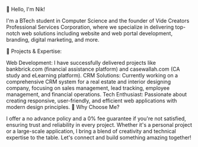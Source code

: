 👋 Hello, I'm Nik!

I'm a BTech student in Computer Science and the founder of Vide Creators Professional Services Corporation, where we specialize in delivering top-notch web solutions including website and web portal development, branding, digital marketing, and more.

🚀 Projects & Expertise:

Web Development: I have successfully delivered projects like bankbrick.com (financial assistance platform) and casewallah.com (CA study and eLearning platform).
CRM Solutions: Currently working on a comprehensive CRM system for a real estate and interior designing company, focusing on sales management, lead tracking, employee management, and financial operations.
Tech Enthusiast: Passionate about creating responsive, user-friendly, and efficient web applications with modern design principles.
💼 Why Choose Me?

I offer a no advance policy and a 0% fee guarantee if you're not satisfied, ensuring trust and reliability in every project.
Whether it's a personal project or a large-scale application, I bring a blend of creativity and technical expertise to the table.
Let's connect and build something amazing together!
